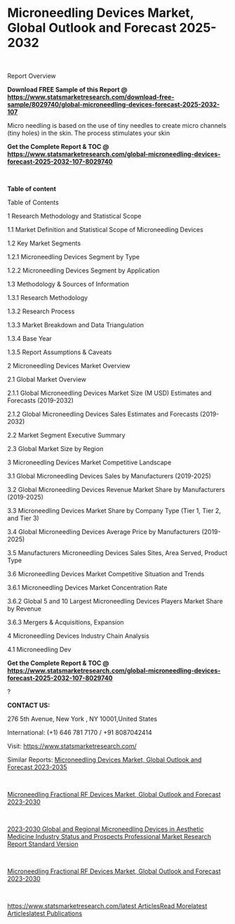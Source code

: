 <h1>Microneedling Devices Market, Global Outlook and Forecast 2025-2032</h1><br/><p>Report Overview</p>
 
 
 
 <p><strong>Download FREE Sample of this Report @ <a href="https://www.statsmarketresearch.com/download-free-sample/8029740/global-microneedling-devices-forecast-2025-2032-107">https://www.statsmarketresearch.com/download-free-sample/8029740/global-microneedling-devices-forecast-2025-2032-107</a></strong></p>
 
 
 
 <p>Micro needling is based on the use of tiny needles to create micro channels (tiny holes) in the skin. The process stimulates your skin</p>
 
 
 
 <div><b>Get the Complete Report & TOC @ <a href="https://www.statsmarketresearch.com/global-microneedling-devices-forecast-2025-2032-107-8029740">https://www.statsmarketresearch.com/global-microneedling-devices-forecast-2025-2032-107-8029740</a></b></div>
 
 
 
 <p><br />
 
 <b>Table of content</b></p>
 
 
 
 <p>Table of Contents<br />
 
 1 Research Methodology and Statistical Scope<br />
 
 1.1 Market Definition and Statistical Scope of Microneedling Devices<br />
 
 1.2 Key Market Segments<br />
 
 1.2.1 Microneedling Devices Segment by Type<br />
 
 1.2.2 Microneedling Devices Segment by Application<br />
 
 1.3 Methodology & Sources of Information<br />
 
 1.3.1 Research Methodology<br />
 
 1.3.2 Research Process<br />
 
 1.3.3 Market Breakdown and Data Triangulation<br />
 
 1.3.4 Base Year<br />
 
 1.3.5 Report Assumptions & Caveats<br />
 
 2 Microneedling Devices Market Overview<br />
 
 2.1 Global Market Overview<br />
 
 2.1.1 Global Microneedling Devices Market Size (M USD) Estimates and Forecasts (2019-2032)<br />
 
 2.1.2 Global Microneedling Devices Sales Estimates and Forecasts (2019-2032)<br />
 
 2.2 Market Segment Executive Summary<br />
 
 2.3 Global Market Size by Region<br />
 
 3 Microneedling Devices Market Competitive Landscape<br />
 
 3.1 Global Microneedling Devices Sales by Manufacturers (2019-2025)<br />
 
 3.2 Global Microneedling Devices Revenue Market Share by Manufacturers (2019-2025)<br />
 
 3.3 Microneedling Devices Market Share by Company Type (Tier 1, Tier 2, and Tier 3)<br />
 
 3.4 Global Microneedling Devices Average Price by Manufacturers (2019-2025)<br />
 
 3.5 Manufacturers Microneedling Devices Sales Sites, Area Served, Product Type<br />
 
 3.6 Microneedling Devices Market Competitive Situation and Trends<br />
 
 3.6.1 Microneedling Devices Market Concentration Rate<br />
 
 3.6.2 Global 5 and 10 Largest Microneedling Devices Players Market Share by Revenue<br />
 
 3.6.3 Mergers & Acquisitions, Expansion<br />
 
 4 Microneedling Devices Industry Chain Analysis<br />
 
 4.1 Microneedling Dev</p>
 
 
 
 <div><b>Get the Complete Report & TOC @ <a href="https://www.statsmarketresearch.com/global-microneedling-devices-forecast-2025-2032-107-8029740">https://www.statsmarketresearch.com/global-microneedling-devices-forecast-2025-2032-107-8029740</a></b></div>
 
 
 
 <p>? </p>
 
 
 
 <p><b>CONTACT US:</b><br />
 
 276 5th Avenue, New York , NY 10001,United States<br />
 
 International: (+1) 646 781 7170 / +91 8087042414<br />
 
 Visit: <a href="https://www.statsmarketresearch.com/">https://www.statsmarketresearch.com/</a><br />
 
 Similar Reports: <a href="https://www.statsmarketresearch.com/global-microneedling-devices-forecast-2025-2032-107-8029740">Microneedling Devices Market, Global Outlook and Forecast 2023-2035</a><br />
 
 <br />
 
 <a href="https://www.statsmarketresearch.com/global-microneedling-devices-forecast-2025-2032-107-8029740">Microneedling Fractional RF Devices Market, Global Outlook and Forecast 2023-2030</a><br />
 
 <br />
 
 <a href="https://www.statsmarketresearch.com/global-microneedling-devices-forecast-2025-2032-107-8029740">2023-2030 Global and Regional Microneedling Devices in Aesthetic Medicine Industry Status and Prospects Professional Market Research Report Standard Version</a><br />
 
 <br />
 
 <a href="https://www.statsmarketresearch.com/global-microneedling-devices-forecast-2025-2032-107-8029740">Microneedling Fractional RF Devices Market, Global Outlook and Forecast 2023-2030</a><br />
 
 <br />
 
 <a href="https://gyeongbokgung.com">https://www.statsmarketresearch.com/</a><a href="https://hallyeomaritime.com">latest Articles</a><a href="https://jingwansa.com">Read More</a><a href="https://nguoiviet.jp/">latest Articles</a><a href="https://www.intelmarketresearch.com/">latest Publications</a></p>